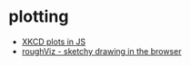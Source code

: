 # plotting

- [XKCD plots in JS](https://github.com/timqian/chart.xkcd)
- [roughViz - sketchy drawing in the browser](https://github.com/jwilber/roughViz)

